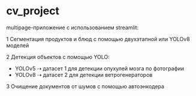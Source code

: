 # cv_project
multipage-приложение с использованием streamlit:

1 Сегментация продуктов и блюд с помощью двухэтапной или YOLOv8 моделей

2 Детекция объектов с помощью YOLO:
- YOLOv5 ⇢ датасет 1 для детекции опухулей мозга по фотографии
- YOLOv8 ⇢ датасет 2 для детекции ветрогенераторов

3 Очищение документов от шумов с помощью автоэнкодера
